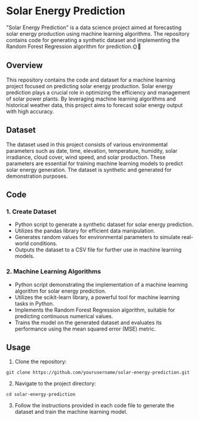 # Solar Energy Prediction
 "Solar Energy Prediction" is a data science project aimed at forecasting solar energy production using machine learning algorithms. The repository contains code for generating a synthetic dataset and implementing the Random Forest Regression algorithm for prediction.🌞🔬

 ## Overview

This repository contains the code and dataset for a machine learning project focused on predicting solar energy production. Solar energy prediction plays a crucial role in optimizing the efficiency and management of solar power plants. By leveraging machine learning algorithms and historical weather data, this project aims to forecast solar energy output with high accuracy.

## Dataset

The dataset used in this project consists of various environmental parameters such as date, time, elevation, temperature, humidity, solar irradiance, cloud cover, wind speed, and solar production. These parameters are essential for training machine learning models to predict solar energy generation. The dataset is synthetic and generated for demonstration purposes.

## Code

### 1. Create Dataset
- Python script to generate a synthetic dataset for solar energy prediction.
- Utilizes the pandas library for efficient data manipulation.
- Generates random values for environmental parameters to simulate real-world conditions.
- Outputs the dataset to a CSV file for further use in machine learning models.

### 2. Machine Learning Algorithms
- Python script demonstrating the implementation of a machine learning algorithm for solar energy prediction.
- Utilizes the scikit-learn library, a powerful tool for machine learning tasks in Python.
- Implements the Random Forest Regression algorithm, suitable for predicting continuous numerical values.
- Trains the model on the generated dataset and evaluates its performance using the mean squared error (MSE) metric.

## Usage

1. Clone the repository:

```
git clone https://github.com/yourusername/solar-energy-prediction.git
```

2. Navigate to the project directory:

```
cd solar-energy-prediction
```

3. Follow the instructions provided in each code file to generate the dataset and train the machine learning model.

